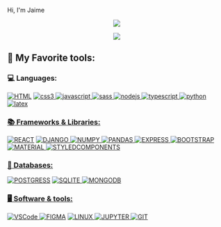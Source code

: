 Hi, I'm Jaime
<p align="center">
 <a href="https://github.com/DenverCoder1/readme-typing-svg"><img src="https://readme-typing-svg.herokuapp.com?color=%2329D4F7&width=450&lines=Full-Stack+web+developer;Passionate+about+learning+new+things"></a>
</p>
<p align="center">
  <a href="https://github.com/anuraghazra/github-readme-stats"><img src="https://github-readme-stats.vercel.app/api/top-langs/?username=Jaime9611&layout=compact&theme=dark"/> </a>
</p>


<!-- Social icons section 
<h3 align="left">Connect with me:</h3>
<p align="left">
<a href="your link" target="blank"><img align="center" src="https://cdn.jsdelivr.net/npm/simple-icons@3.0.1/icons/twitter.svg" alt="" height="30" width="40" /></a>
<a href="your link" target="blank"><img align="center" src="https://cdn.jsdelivr.net/npm/simple-icons@3.0.1/icons/linkedin.svg" alt="" height="30" width="40" /></a>
<a href="your link" target="blank"><img align="center" src="https://cdn.jsdelivr.net/npm/simple-icons@3.0.1/icons/instagram.svg" alt="" height="30" width="40" /></a>
<a href="your link" target="blank"><img align="center" src="https://cdn.jsdelivr.net/npm/simple-icons@3.0.1/icons/youtube.svg" alt="" height="30" width="40" /></a>
</p>
 -->

<!-- Badges are from https://github.com/Ileriayo/markdown-badges -->
## :hammer: My Favorite tools:

### :computer: Languages:
<p align="left"> 
  <a href="23"><img alt="HTML" src="https://img.shields.io/badge/HTML-E34F26.svg?style=flat&logo=html5&logoColor=white"></a>
  <a href="https://www.twitter.com/" target="_blank"> <img src="https://img.shields.io/badge/CSS-1572B6.svg?style=flat&logo=css3&logoColor=white" alt="css3" />
  <a href="https://www.twitter.com/" target="_blank"> <img src="https://img.shields.io/badge/Javascript-323330.svg?style=flat&logo=javascript&logoColor=%23F7DF1E" alt="javascript" />
  <a href="https://www.twitter.com/" target="_blank"> <img src="https://img.shields.io/badge/SASS-hotpink.svg?style=flat&logo=SASS&logoColor=white" alt="sass" />
  <a href="https://www.twitter.com/" target="_blank"> <img src="https://img.shields.io/badge/Node.js-6DA55F?style=flat&logo=node.js&logoColor=white" alt="nodejs" />
  <a href="https://www.twitter.com/" target="_blank"> <img src="https://img.shields.io/badge/Typescript-007ACC.svg?style=flat&logo=typescript&logoColor=white" alt="typescript" />
  <a href="https://www.twitter.com/" target="_blank"> <img src="https://img.shields.io/badge/Python-3670A0?style=flat&logo=python&logoColor=ffdd54" alt="python" />
  <a href="https://www.twitter.com/" target="_blank"> <img src="https://img.shields.io/badge/LaTeX-008080.svg?style=flat&logo=latex&logoColor=white" alt="latex" />
</p>
    
### :books: Frameworks & Libraries:
<p align="left"> 
  <a href="23"><img alt="REACT" src="https://img.shields.io/badge/React-20232a.svg?style=flat&logo=react&logoColor=%2361DAFB"></a>
  <a href="https://www.twitter.com/" target="_blank"> <img src="https://img.shields.io/badge/Django-092E20.svg?style=flat&logo=django&logoColor=white" alt="DJANGO" />
  <a href="https://www.twitter.com/" target="_blank"> <img src="https://img.shields.io/badge/Numpy-013243.svg?style=flat&logo=numpy&logoColor=white" alt="NUMPY" />
  <a href="https://www.twitter.com/" target="_blank"> <img src="https://img.shields.io/badge/Pandas-150458.svg?style=flat&logo=pandas&logoColor=white" alt="PANDAS" />
  <a href="https://www.twitter.com/" target="_blank"> <img src="https://img.shields.io/badge/Express.js-404d59.svg?style=flat&logo=express&logoColor=%2361DAFB" alt="EXPRESS" />
  <a href="https://www.twitter.com/" target="_blank"> <img src="https://img.shields.io/badge/Bootstrap-563D7C.svg?style=flat&logo=bootstrap&logoColor=white" alt="BOOTSTRAP" />
  <a href="https://www.twitter.com/" target="_blank"> <img src="https://img.shields.io/badge/MUI-0081CB.svg?style=flat&logo=mui&logoColor=white" alt="MATERIAL" />
  <a href="https://www.twitter.com/" target="_blank"> <img src="https://img.shields.io/badge/styled--components-DB7093?style=flat&logo=styled-components&logoColor=white" alt="STYLEDCOMPONENTS" />
</p>    

### :floppy_disk: Databases:
<p align="left"> 
  <a href="23"><img alt="POSTGRESS" src="https://img.shields.io/badge/Postgres-316192.svg?style=flat&logo=postgresql&logoColor=white"></a>
  <a href="https://www.twitter.com/" target="_blank"> <img src="https://img.shields.io/badge/sqlite-07405e.svg?style=flat&logo=sqlite&logoColor=white" alt="SQLITE" />
  <a href="https://www.twitter.com/" target="_blank"> <img src="https://img.shields.io/badge/MongoDB-4ea94b.svg?style=flat&logo=mongodb&logoColor=white" alt="MONGODB" />
</p>

### 🖥️ Software & tools:
<p align="left">
  <a href="https://www.twitter.com/" target="_blank"> <img src="https://img.shields.io/badge/Visual%20Studio%20Code-0078d7.svg?style=flat&logo=visual-studio-code&logoColor=white" alt="VSCode" />
  <a href="23"><img alt="FIGMA" src="https://img.shields.io/badge/Figma-F24E1E.svg?style=flat&logo=figma&logoColor=white"></a>
  <a href="https://www.twitter.com/" target="_blank"> <img src="https://img.shields.io/badge/Linux%20Mint-87CF3E?style=flat&logo=Linux%20Mint&logoColor=white" alt="LINUX" />
  <a href="https://www.twitter.com/" target="_blank"> <img src="https://img.shields.io/badge/Jupyter-FA0F00.svg?style=flat&logo=jupyter&logoColor=white" alt="JUPYTER" />
  <a href="https://www.twitter.com/" target="_blank"> <img src="https://img.shields.io/badge/GIT-F05033.svg?style=flat&logo=git&logoColor=white" alt="GIT" />
</p>


